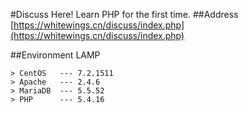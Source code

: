 #Discuss Here!
Learn PHP for the first time. 
##Address
[https://whitewings.cn/discuss/index.php](https://whitewings.cn/discuss/index.php)

##Environment
LAMP
```
> CentOS   --- 7.2.1511
> Apache   --- 2.4.6
> MariaDB  --- 5.5.52
> PHP      --- 5.4.16
```

